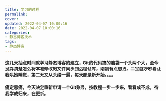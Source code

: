 ```yaml
---
title: 学习的过程
permalink: 
cover: 
updated: 2022-04-07 10:00:16
date: 2022-04-07 10:00:16
categories: 
- 静态博客技术
tags: 
- 静态博客
---
```

#### 这几天抽点时间就学习静态博客的建立，Git的代码搞的脑袋一个头两个大，至今没弄清楚怎么将本地修改的文件同步到远程仓库，刚刚有点想法，二宝就吵吵着让我哄她睡觉，第二天又从头缕一遍，每天都是新开始。。。。
#### 痛定思痛，今天决定重新申请一个Git账号，按教程一步一步来，看看成不成，待我学成归来，在更新。